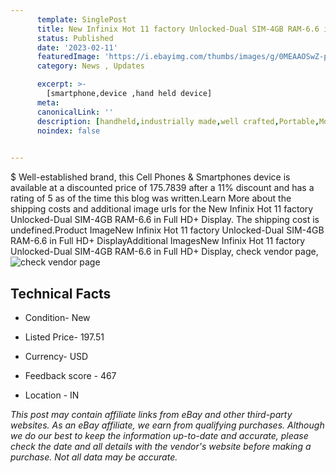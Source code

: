 ```yaml
---
      template: SinglePost
      title: New Infinix Hot 11 factory Unlocked-Dual SIM-4GB RAM-6.6 in Full HD+ Display
      status: Published
      date: '2023-02-11'
      featuredImage: 'https://i.ebayimg.com/thumbs/images/g/0MEAAOSwZ-piQqnR/s-l225.jpg'
      category: News , Updates

      excerpt: >-
        [smartphone,device ,hand held device]
      meta:
      canonicalLink: ''
      description: [handheld,industrially made,well crafted,Portable,Mobile,Compact,Convenient,Lightweight,Maneuverable,Man-portable,Miniature,Carriable,Hand-held,Light,Holdable,Transportable,Mobile device,Pocket-sized,On-the-go,Wireless,Cordless,Compact size,Convenient size, smartphone,device ,hand held device]
      noindex: false

        
---
```

$
    Well-established brand, this Cell Phones & Smartphones device is available at a discounted price of 175.7839 after a 11% discount and has a rating of 5 as of the time this blog was written.Learn More about the shipping costs and additional image urls for the New Infinix Hot 11 factory Unlocked-Dual SIM-4GB RAM-6.6 in Full HD+ Display. The shipping cost is undefined.Product ImageNew Infinix Hot 11 factory Unlocked-Dual SIM-4GB RAM-6.6 in Full HD+ DisplayAdditional ImagesNew Infinix Hot 11 factory Unlocked-Dual SIM-4GB RAM-6.6 in Full HD+ Display, check vendor page, ![check vendor page](https://origin-galleryplus.ebayimg.com/ws/web/313934453400_2_0_1/225x225.jpg,https://origin-galleryplus.ebayimg.com/ws/web/313934453400_3_0_1/225x225.jpg,https://origin-galleryplus.ebayimg.com/ws/web/313934453400_4_0_1/225x225.jpg,https://origin-galleryplus.ebayimg.com/ws/web/313934453400_5_0_1/225x225.jpg)
    
    

 ## Technical Facts 



     
      

 - Condition- New 


      

 - Listed Price- 197.51 


      

 - Currency- USD 


      

 - Feedback score - 467 


      

 - Location - IN 


      
      

 *_This post may contain affiliate links from eBay and other third-party websites. As an eBay affiliate, we earn from qualifying purchases. Although we do our best to keep the information up-to-date and accurate, please check the date and all details with the vendor's website before making a purchase. Not all data may be accurate._*



    
    
    
    
    